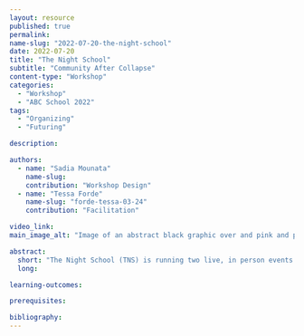 ```yaml
---
layout: resource
published: true
permalink:
name-slug: "2022-07-20-the-night-school"
date: 2022-07-20
title: "The Night School"
subtitle: "Community After Collapse"
content-type: "Workshop"
categories:
  - "Workshop"
  - "ABC School 2022"
tags:
  - "Organizing"
  - "Futuring"

description:

authors:
  - name: "Sadia Mounata"
    name-slug:
    contribution: "Workshop Design"
  - name: "Tessa Forde"
    name-slug: "forde-tessa-03-24"
    contribution: "Facilitation"

video_link:
main_image_alt: "Image of an abstract black graphic over and pink and purple background."

abstract:
  short: "​The Night School (TNS) is running two live, in person events as part of The Architecture Lobby's online ABC 2022. This event, Community After Collapse will take an online workshop developed by Sadia Mounata in Berlin, and adapt it to Tāmaki Makaurau. Participants will be asked to consider in groups a community they feel is is on the verge of of collapsing or is vulnerable to any kind of climatic, environmental, political, social or technological threats or dissonance. They will then strategise and propose through graphs, patterns, maps and drawings their response as professionals through who, what, where, and how analyses. Capacities to coordinate diversity, to incorporate various patterns, to make instant decisions in the multiplicity, to makeshift in the real time, might reveal propositions for an alternative approach to the practicing and educating of future architects."
  long:

learning-outcomes:

prerequisites:

bibliography:
---
```

